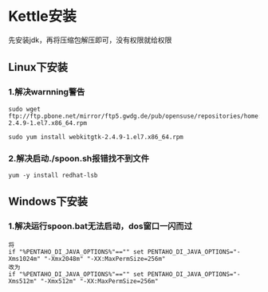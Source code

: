 # Kettle安装

先安装jdk，再将压缩包解压即可，没有权限就给权限

## Linux下安装

### 1.解决warnning警告

```
sudo wget ftp://ftp.pbone.net/mirror/ftp5.gwdg.de/pub/opensuse/repositories/home:/matthewdva:/build:/EPEL:/el7/RHEL_7/x86_64/webkitgtk-2.4.9-1.el7.x86_64.rpm

sudo yum install webkitgtk-2.4.9-1.el7.x86_64.rpm
```

### 2.解决启动./spoon.sh报错找不到文件

```
yum -y install redhat-lsb
```

## Windows下安装

### 1.解决运行spoon.bat无法启动，dos窗口一闪而过

```
将
if "%PENTAHO_DI_JAVA_OPTIONS%"=="" set PENTAHO_DI_JAVA_OPTIONS="-Xms1024m" "-Xmx2048m" "-XX:MaxPermSize=256m"
改为
if "%PENTAHO_DI_JAVA_OPTIONS%"=="" set PENTAHO_DI_JAVA_OPTIONS="-Xms512m" "-Xmx512m" "-XX:MaxPermSize=256m"
```

